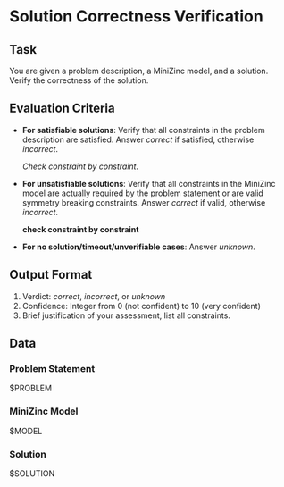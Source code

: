 # Solution Correctness Verification

## Task

You are given a problem description, a MiniZinc model, and a solution. Verify the correctness of the solution.

## Evaluation Criteria

- **For satisfiable solutions**: Verify that all constraints in the problem description are satisfied. Answer *correct* if satisfied, otherwise *incorrect*.

  *Check constraint by constraint.*

- **For unsatisfiable solutions**: Verify that all constraints in the MiniZinc model are actually required by the problem statement or are valid symmetry breaking constraints. Answer *correct* if valid, otherwise *incorrect*.

  **check constraint by constraint**

- **For no solution/timeout/unverifiable cases**: Answer *unknown*.

## Output Format

1. Verdict: *correct*, *incorrect*, or *unknown*
2. Confidence: Integer from 0 (not confident) to 10 (very confident)
3. Brief justification of your assessment, list all constraints.

## Data

### Problem Statement

$PROBLEM

### MiniZinc Model

$MODEL

### Solution

$SOLUTION

